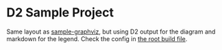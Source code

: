 # D2 Sample Project

Same layout as [sample-graphviz](../sample-graphviz), but using D2 output for the diagram and markdown for the legend. Check the config in [the root build file](build.gradle.kts).
